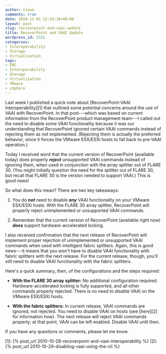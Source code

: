 ```yaml
---
author: slowe
comments: true
date: 2010-11-01 12:54:34+00:00
layout: post
slug: recoverpoint-and-vaai-update
title: RecoverPoint and VAAI Update
wordpress_id: 2151
categories:
- Interoperability
- Storage
- Virtualization
tags:
- EMC
- Interoperability
- Storage
- Virtualization
- VMware
- vSphere
---
```


Last week I published a quick note about [RecoverPoint-VAAI interoperability][1] that outlined some potential concerns around the use of VAAI with RecoverPoint. In that post---which was based on current information from the RecoverPoint product management team---I called out the need to disable some VAAI functionality because it was our understanding that RecoverPoint ignored certain VAAI commands instead of rejecting them as not implemented. (Rejecting them is actually the preferred behavior, since it forces the VMware ESX/ESXi hosts to fall back to pre-VAAI operation.)

Today I received word that the current version of RecoverPoint (available today) does properly **_reject_** unsupported VAAI commands instead of ignoring them, when used in conjunction with the array splitter out of FLARE 30. (You might initially question the need for the splitter out of FLARE 30, but recall that FLARE 30 is the version needed to support VAAI.) This is good news!

So what does this mean? There are two key takeaways:

1. You do **_not_** need to disable **_any_** VAAI functionality on your VMware ESX/ESXi hosts. With the FLARE 30 array splitter, RecoverPoint will properly reject unimplemented or unsupported VAAI commands.

2. Remember that the current version of RecoverPoint (available right now) **_does_** support hardware-accelerated locking.

I also received confirmation that the next release of RecoverPoint will implement proper rejection of unimplemented or unsupported VAAI commands when used with intelligent fabric splitters. Again, this is good news---it means that you won't have to disable VAAI functionality with fabric splitters with the next release. For the current release, though, you'll still need to disable VAAI functionality with the fabric splitters.

Here's a quick summary, then, of the configurations and the steps required:

* **With the FLARE 30 array splitter:** No additional configuration required. Hardware-accelerated locking is fully supported, and all other commands properly rejected. There is no need to disable VAAI on the VMware ESX/ESXi hosts.

* **With the fabric splitters:** In current release, VAAI commands are ignored, not rejected. You need to disable VAAI on hosts (see [here][2] for information how). The next release will reject VAAI commands properly; at that point, VAAI can be left enabled. Disable VAAI until then.

If you have any questions or comments, please let me know.

[1]: {% post_url 2010-10-28-recoverpoint-and-vaai-interoperability %}
[2]: {% post_url 2010-10-29-disabling-vaai-using-the-cli %}
